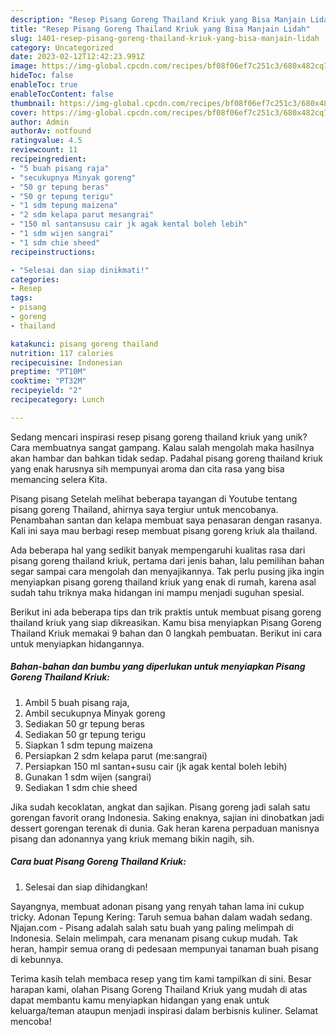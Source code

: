 ```yaml
---
description: "Resep Pisang Goreng Thailand Kriuk yang Bisa Manjain Lidah"
title: "Resep Pisang Goreng Thailand Kriuk yang Bisa Manjain Lidah"
slug: 1401-resep-pisang-goreng-thailand-kriuk-yang-bisa-manjain-lidah
category: Uncategorized
date: 2023-02-12T12:42:23.991Z
image: https://img-global.cpcdn.com/recipes/bf08f06ef7c251c3/680x482cq70/pisang-goreng-thailand-kriuk-foto-resep-utama.jpg
hideToc: false
enableToc: true
enableTocContent: false
thumbnail: https://img-global.cpcdn.com/recipes/bf08f06ef7c251c3/680x482cq70/pisang-goreng-thailand-kriuk-foto-resep-utama.jpg
cover: https://img-global.cpcdn.com/recipes/bf08f06ef7c251c3/680x482cq70/pisang-goreng-thailand-kriuk-foto-resep-utama.jpg
author: Admin
authorAv: notfound
ratingvalue: 4.5
reviewcount: 11
recipeingredient:
- "5 buah pisang raja"
- "secukupnya Minyak goreng"
- "50 gr tepung beras"
- "50 gr tepung terigu"
- "1 sdm tepung maizena"
- "2 sdm kelapa parut mesangrai"
- "150 ml santansusu cair jk agak kental boleh lebih"
- "1 sdm wijen sangrai"
- "1 sdm chie sheed"
recipeinstructions:

- "Selesai dan siap dinikmati!"
categories:
- Resep
tags:
- pisang
- goreng
- thailand

katakunci: pisang goreng thailand 
nutrition: 117 calories
recipecuisine: Indonesian
preptime: "PT10M"
cooktime: "PT32M"
recipeyield: "2"
recipecategory: Lunch

---
```





Sedang mencari inspirasi resep pisang goreng thailand kriuk yang unik? Cara membuatnya sangat gampang. Kalau salah mengolah maka hasilnya akan hambar dan bahkan tidak sedap. Padahal pisang goreng thailand kriuk yang enak harusnya sih mempunyai aroma dan cita rasa yang bisa memancing selera Kita.





Pisang pisang Setelah melihat beberapa tayangan di Youtube tentang pisang goreng Thailand, ahirnya saya tergiur untuk mencobanya. Penambahan santan dan kelapa membuat saya penasaran dengan rasanya. Kali ini saya mau berbagi resep membuat pisang goreng kriuk ala thailand.

Ada beberapa hal yang sedikit banyak mempengaruhi kualitas rasa dari pisang goreng thailand kriuk, pertama dari jenis bahan, lalu pemilihan bahan segar sampai cara mengolah dan menyajikannya. Tak perlu pusing jika ingin menyiapkan pisang goreng thailand kriuk yang enak di rumah, karena asal sudah tahu triknya maka hidangan ini mampu menjadi suguhan spesial.






Berikut ini ada beberapa tips dan trik praktis untuk membuat pisang goreng thailand kriuk yang siap dikreasikan. Kamu bisa menyiapkan Pisang Goreng Thailand Kriuk memakai 9 bahan dan 0 langkah pembuatan. Berikut ini cara untuk menyiapkan hidangannya.

<!--inarticleads1-->

##### Bahan-bahan dan bumbu yang diperlukan untuk menyiapkan Pisang Goreng Thailand Kriuk:

1. Ambil 5 buah pisang raja,
1. Ambil secukupnya Minyak goreng
1. Sediakan 50 gr tepung beras
1. Sediakan 50 gr tepung terigu
1. Siapkan 1 sdm tepung maizena
1. Persiapkan 2 sdm kelapa parut (me:sangrai)
1. Persiapkan 150 ml santan+susu cair (jk agak kental boleh lebih)
1. Gunakan 1 sdm wijen (sangrai)
1. Sediakan 1 sdm chie sheed


Jika sudah kecoklatan, angkat dan sajikan. Pisang goreng jadi salah satu gorengan favorit orang Indonesia. Saking enaknya, sajian ini dinobatkan jadi dessert gorengan terenak di dunia. Gak heran karena perpaduan manisnya pisang dan adonannya yang kriuk memang bikin nagih, sih. 

<!--inarticleads2-->

##### Cara buat Pisang Goreng Thailand Kriuk:


1. Selesai dan siap dihidangkan!

Sayangnya, membuat adonan pisang yang renyah tahan lama ini cukup tricky. Adonan Tepung Kering: Taruh semua bahan dalam wadah sedang. Njajan.com - Pisang adalah salah satu buah yang paling melimpah di Indonesia. Selain melimpah, cara menanam pisang cukup mudah. Tak heran, hampir semua orang di pedesaan mempunyai tanaman buah pisang di kebunnya. 

Terima kasih telah membaca resep yang tim kami tampilkan di sini. Besar harapan kami, olahan Pisang Goreng Thailand Kriuk yang mudah di atas dapat membantu kamu menyiapkan hidangan yang enak untuk keluarga/teman ataupun menjadi inspirasi dalam berbisnis kuliner. Selamat mencoba!
